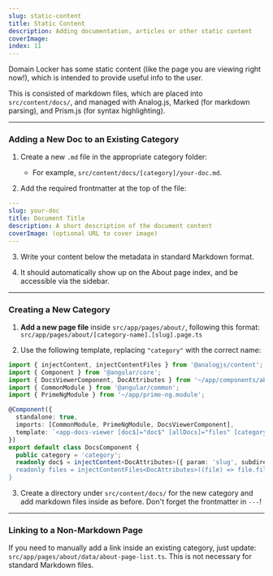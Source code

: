 ```yaml
---
slug: static-content
title: Static Content
description: Adding documentation, articles or other static content
coverImage: 
index: 11
---
```


Domain Locker has some static content (like the page you are viewing right now!), which is intended to provide useful info to the user.

This is consisted of markdown files, which are placed into `src/content/docs/`, and managed with Analog.js, Marked (for markdown parsing), and Prism.js (for syntax highlighting).

---

### Adding a New Doc to an Existing Category

1. Create a new `.md` file in the appropriate category folder:
    - For example, `src/content/docs/[category]/your-doc.md`.

2. Add the required frontmatter at the top of the file:
```yaml
---
slug: your-doc
title: Document Title
description: A short description of the document content
coverImage: (optional URL to cover image)
---
```

3. Write your content below the metadata in standard Markdown format.

4. It should automatically show up on the About page index, and be accessible via the sidebar.

---

### Creating a New Category

1. **Add a new page file** inside `src/app/pages/about/`, following this format: `src/app/pages/about/[category-name].[slug].page.ts`

2. Use the following template, replacing `"category"` with the correct name:

```typescript
import { injectContent, injectContentFiles } from '@analogjs/content';
import { Component } from '@angular/core';
import { DocsViewerComponent, DocAttributes } from '~/app/components/about-things/doc-viewer.component';
import { CommonModule } from '@angular/common';
import { PrimeNgModule } from '~/app/prime-ng.module';

@Component({
  standalone: true,
  imports: [CommonModule, PrimeNgModule, DocsViewerComponent],
  template: `<app-docs-viewer [doc$]="doc$" [allDocs]="files" [categoryName]="category" />`,
})
export default class DocsComponent {
  public category = 'category';
  readonly doc$ = injectContent<DocAttributes>({ param: 'slug', subdirectory: \`docs/\${this.category}\` });
  readonly files = injectContentFiles<DocAttributes>((file) => file.filename.includes(\`/\${this.category}/\`));
}
```

3. Create a directory under `src/content/docs/` for the new category and add markdown files inside as before. Don't forget the frontmatter in `---`!

---

### Linking to a Non-Markdown Page

If you need to manually add a link inside an existing category, just update: `src/app/pages/about/data/about-page-list.ts`.
This is not necessary for standard Markdown files.



